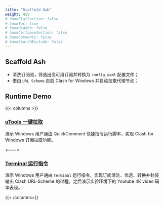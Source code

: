 ```yaml
---
title: "Scaffold Ash"
weight: 450
# bookFlatSection: false
# bookToc: true
# bookHidden: false
# bookCollapseSection: false
# bookComments: false
# bookSearchExclude: false
---
```


## Scaffold Ash 

- 清洗订阅池，筛选出高可用订阅并转换为 `config.yaml` 配置文件；
- 借由 `URL Scheme` 自启 Clash for Windows 并自动拉取代理节点；

## Runtime Demo

{{< columns >}}

### [uTools 一键拉取](https://www.yuque.com/docs/share/009484ca-ea99-42ef-b515-484e6c436e32?)

演示 Windows 用户通由 QuickComment 快捷指令运行脚本，实现 Clash for Windows 订阅拉取功能。

<--->

### [Terminal 运行指令](https://www.yuque.com/docs/share/c66bbbbd-26c4-402f-a7e6-a53eeb192362)

演示 Windows 用户通由 `Terminal` 运行指令，实现订阅清洗、优选、转换并封装输出 Clash URL-Scheme 的过程。之后演示实验环境下的 Youtube 4K video 码率表现。

{{< /columns>}}



